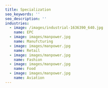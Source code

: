 ```yaml
---
title: Specialization
seo_keywords: ''
seo_description: ''
industries:
  - image: /images/industrial-1636390_640.jpg
    name: EPC
  - image: images/manpower.jpg
    name: Manufcturing
  - image: images/manpower.jpg
    name: Retail
  - image: images/manpower.jpg
    name: Fashion
  - image: images/manpower.jpg
    name: Food
  - image: images/manpower.jpg
    name: Aviation
---
```


